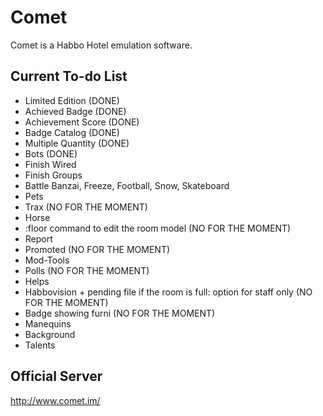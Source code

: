 Comet
==========
Comet is a Habbo Hotel emulation software.

Current To-do List
-------
*   Limited Edition (DONE)
*   Achieved Badge (DONE)
*   Achievement Score (DONE)
*   Badge Catalog (DONE)
*   Multiple Quantity (DONE)
*   Bots (DONE)
*   Finish Wired
*   Finish Groups
*   Battle Banzai, Freeze, Football, Snow, Skateboard
*   Pets
*   Trax (NO FOR THE MOMENT)
*   Horse
*   :floor command to edit the room model (NO FOR THE MOMENT)
*   Report
*   Promoted (NO FOR THE MOMENT)
*   Mod-Tools
*   Polls (NO FOR THE MOMENT)
*   Helps
*   Habbovision + pending file if the room is full: option for staff only (NO FOR THE MOMENT)
*   Badge showing furni (NO FOR THE MOMENT)
*   Manequins
*   Background
*   Talents

Official Server
--------------------
<http://www.comet.im/>
